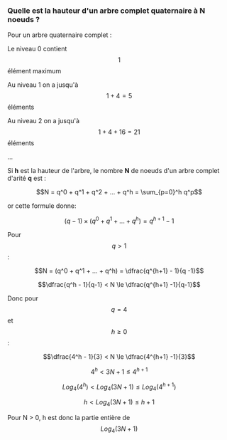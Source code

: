 ### Quelle est la hauteur d'un arbre complet quaternaire à N noeuds ?

Pour un arbre quaternaire complet :

Le niveau 0 contient $$1$$ élément maximum

Au niveau 1 on a jusqu'à $$1 + 4 = 5$$ éléments

Au niveau 2 on a jusqu'à $$1 + 4 + 16 = 21$$ éléments

...

Si **h** est la hauteur de l'arbre, le nombre **N** de noeuds d'un arbre complet d'arité **q** est :

$$N = q^0 + q^1 + q^2 + ... + q^h = \sum_{p=0}^h q^p$$

or cette formule donne:

$$(q - 1) \times (q^0 + q^1 + ... + q^h) = q^{h+1} - 1$$

Pour $$q > 1$$ :

$$N = (q^0 + q^1 + ... + q^h) = \dfrac{q^{h+1} - 1}{q -1}$$

$$\dfrac{q^h - 1}{q-1} < N \le \dfrac{q^{h+1} -1}{q-1}$$

Donc pour $$q = 4$$ et $$h \ge 0$$ :

$$\dfrac{4^h - 1}{3} < N \le \dfrac{4^{h+1} -1}{3}$$

$$4^h < 3N + 1 \le 4^{h+1}$$

$$Log_4 (4^h) < Log_4 (3N + 1) \le Log_4 (4^{h+1})$$

$$h < Log_4 (3N + 1) \le h+1$$

Pour N > 0, h est donc la partie entière de $$Log_4(3N+1)$$